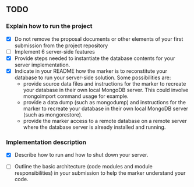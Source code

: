 ## TODO
### Explain how to run the project 
- [x] Do not remove the proposal documents or other elements of your first submission from the project repository
- [ ] Implement 6 server-side features
- [x] Provide steps needed to instantiate the database contents for your server implementation. 
- [x] Indicate in your README how the marker is to reconstitute your database to run your server-side solution. Some possibilities are:
    - provide source data files and instructions for the marker to recreate your database in their own local MongoDB server. This could involve mongoimport command usage for example.
    - provide a data dump (such as mongodump) and instructions for the marker to recreate your database in their own local MongoDB server (such as mongorestore).
    - provide the marker access to a remote database on a remote server where the database server is already installed and running.

### Implementation description 
- [x] Describe how to run and how to shut down your server. 
- [ ] Outline the basic architecture (code modules and module responsibilities) in your submission to help the marker understand your code.



